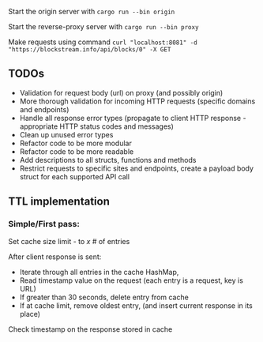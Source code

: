 Start the origin server with `cargo run --bin origin`

Start the reverse-proxy server with `cargo run --bin proxy`

Make requests using command `curl "localhost:8081" -d "https://blockstream.info/api/blocks/0" -X GET`

## TODOs

- Validation for request body (url) on proxy (and possibly origin)
- More thorough validation for incoming HTTP requests (specific domains and endpoints)
- Handle all response error types (propagate to client HTTP response - appropriate HTTP status codes and messages)
- Clean up unused error types
- Refactor code to be more modular
- Refactor code to be more readable
- Add descriptions to all structs, functions and methods
- Restrict requests to specific sites and endpoints, create a payload body struct for each supported API call

## TTL implementation

### Simple/First pass:

Set cache size limit - to _x_ # of entries

After client response is sent:

- Iterate through all entries in the cache HashMap,
- Read timestamp value on the request (each entry is a request, key is URL)
- If greater than 30 seconds, delete entry from cache
- If at cache limit, remove oldest entry, (and insert current response in its place)

Check timestamp on the response stored in cache
